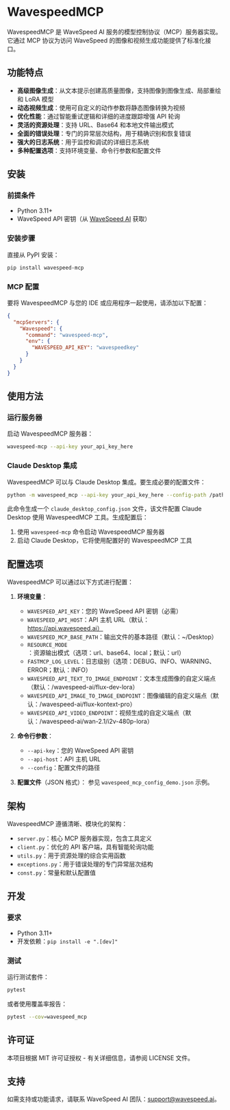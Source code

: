 # WavespeedMCP

WavespeedMCP 是 WaveSpeed AI 服务的模型控制协议（MCP）服务器实现。它通过 MCP 协议为访问 WaveSpeed 的图像和视频生成功能提供了标准化接口。

## 功能特点

- **高级图像生成**：从文本提示创建高质量图像，支持图像到图像生成、局部重绘和 LoRA 模型
- **动态视频生成**：使用可自定义的动作参数将静态图像转换为视频
- **优化性能**：通过智能重试逻辑和详细的进度跟踪增强 API 轮询
- **灵活的资源处理**：支持 URL、Base64 和本地文件输出模式
- **全面的错误处理**：专门的异常层次结构，用于精确识别和恢复错误
- **强大的日志系统**：用于监控和调试的详细日志系统
- **多种配置选项**：支持环境变量、命令行参数和配置文件

## 安装

### 前提条件

- Python 3.11+
- WaveSpeed API 密钥（从 [WaveSpeed AI](https://wavespeed.ai) 获取）

### 安装步骤

直接从 PyPI 安装：

```bash
pip install wavespeed-mcp
```

### MCP 配置

要将 WavespeedMCP 与您的 IDE 或应用程序一起使用，请添加以下配置：

```json
{
  "mcpServers": {
    "Wavespeed": {
      "command": "wavespeed-mcp",
      "env": {
        "WAVESPEED_API_KEY": "wavespeedkey"
      }
    }
  }
}
```

## 使用方法

### 运行服务器

启动 WavespeedMCP 服务器：

```bash
wavespeed-mcp --api-key your_api_key_here
```

### Claude Desktop 集成

WavespeedMCP 可以与 Claude Desktop 集成。要生成必要的配置文件：

```bash
python -m wavespeed_mcp --api-key your_api_key_here --config-path /path/to/claude/config
```

此命令生成一个 `claude_desktop_config.json` 文件，该文件配置 Claude Desktop 使用 WavespeedMCP 工具。生成配置后：

1. 使用 `wavespeed-mcp` 命令启动 WavespeedMCP 服务器
2. 启动 Claude Desktop，它将使用配置好的 WavespeedMCP 工具

## 配置选项

WavespeedMCP 可以通过以下方式进行配置：

1. **环境变量**：

   - `WAVESPEED_API_KEY`：您的 WaveSpeed API 密钥（必需）
   - `WAVESPEED_API_HOST`：API 主机 URL（默认：https://api.wavespeed.ai）
   - `WAVESPEED_MCP_BASE_PATH`：输出文件的基本路径（默认：~/Desktop）
   - `RESOURCE_MODE`：资源输出模式（选项：url、base64、local；默认：url）
   - `FASTMCP_LOG_LEVEL`：日志级别（选项：DEBUG、INFO、WARNING、ERROR；默认：INFO）
   - `WAVESPEED_API_TEXT_TO_IMAGE_ENDPOINT`：文本生成图像的自定义端点（默认：/wavespeed-ai/flux-dev-lora）
   - `WAVESPEED_API_IMAGE_TO_IMAGE_ENDPOINT`：图像编辑的自定义端点（默认：/wavespeed-ai/flux-kontext-pro）
   - `WAVESPEED_API_VIDEO_ENDPOINT`：视频生成的自定义端点（默认：/wavespeed-ai/wan-2.1/i2v-480p-lora）

2. **命令行参数**：

   - `--api-key`：您的 WaveSpeed API 密钥
   - `--api-host`：API 主机 URL
   - `--config`：配置文件的路径

3. **配置文件**（JSON 格式）：
   参见 `wavespeed_mcp_config_demo.json` 示例。

## 架构

WavespeedMCP 遵循清晰、模块化的架构：

- `server.py`：核心 MCP 服务器实现，包含工具定义
- `client.py`：优化的 API 客户端，具有智能轮询功能
- `utils.py`：用于资源处理的综合实用函数
- `exceptions.py`：用于错误处理的专门异常层次结构
- `const.py`：常量和默认配置值

## 开发

### 要求

- Python 3.11+
- 开发依赖：`pip install -e ".[dev]"`

### 测试

运行测试套件：

```bash
pytest
```

或者使用覆盖率报告：

```bash
pytest --cov=wavespeed_mcp
```

## 许可证

本项目根据 MIT 许可证授权 - 有关详细信息，请参阅 LICENSE 文件。

## 支持

如需支持或功能请求，请联系 WaveSpeed AI 团队：support@wavespeed.ai。
